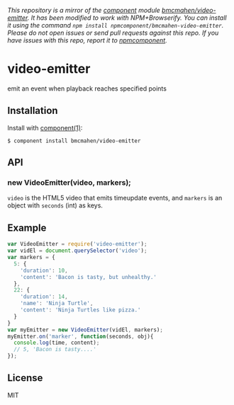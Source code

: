 *This repository is a mirror of the [component](http://component.io) module [bmcmahen/video-emitter](http://github.com/bmcmahen/video-emitter). It has been modified to work with NPM+Browserify. You can install it using the command `npm install npmcomponent/bmcmahen-video-emitter`. Please do not open issues or send pull requests against this repo. If you have issues with this repo, report it to [npmcomponent](https://github.com/airportyh/npmcomponent).*

# video-emitter

  emit an event when playback reaches specified points

## Installation

  Install with [component(1)](http://component.io):

    $ component install bmcmahen/video-emitter

## API

### new VideoEmitter(video, markers);

`video` is the HTML5 video that emits timeupdate events, and `markers` is an object with `seconds` (int) as keys.

## Example

```javascript
var VideoEmitter = require('video-emitter');
var vidEl = document.querySelector('video');
var markers = {
  5: {
    'duration': 10,
    'content': 'Bacon is tasty, but unhealthy.'
  },
  22: {
    'duration': 14,
    'name': 'Ninja Turtle',
    'content': 'Ninja Turtles like pizza.'
  }
}
var myEmitter = new VideoEmitter(vidEl, markers);
myEmitter.on('marker', function(seconds, obj){
  console.log(time, content);
  // 5, 'Bacon is tasty....'
});
```


## License

  MIT
